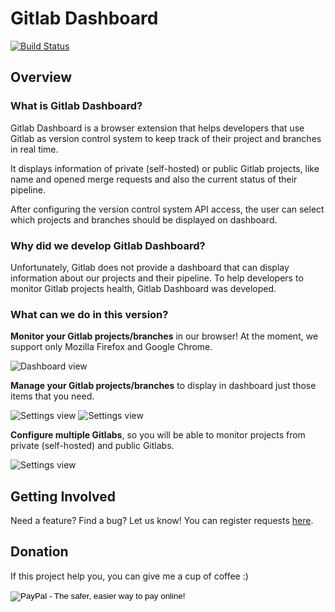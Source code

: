# Gitlab Dashboard

[![Build Status](https://travis-ci.org/brunabxs/gitlab-dashboard.svg?branch=responsive-design)](https://travis-ci.org/brunabxs/gitlab-dashboard)

## Overview

### What is Gitlab Dashboard?

Gitlab Dashboard is a browser extension that helps developers that use Gitlab as version control system to keep track of their project and branches in real time.

It displays information of private (self-hosted) or public Gitlab projects, like name and opened merge requests and also the current status of their pipeline.

After configuring the version control system API access, the user can select which projects and branches should be displayed on dashboard.

### Why did we develop Gitlab Dashboard?

Unfortunately, Gitlab does not provide a dashboard that can display information about our projects and their pipeline.
To help developers to monitor Gitlab projects health, Gitlab Dashboard was developed.

### What can we do in this version?

**Monitor your Gitlab projects/branches** in our browser! At the moment, we support only Mozilla Firefox and Google Chrome.

![Dashboard view](https://user-images.githubusercontent.com/1449015/35201596-f7449556-ff03-11e7-8625-1a99af794e64.png)


**Manage your Gitlab projects/branches** to display in dashboard just those items that you need.

![Settings view](https://user-images.githubusercontent.com/1449015/34854209-62a8d2ae-f71f-11e7-8497-abdeeb956a64.png)
![Settings view](https://user-images.githubusercontent.com/1449015/34854317-171fdfac-f720-11e7-9d40-6e02551e0d58.png)

**Configure multiple Gitlabs**, so you will be able to monitor projects from private (self-hosted) and public Gitlabs.

![Settings view](https://user-images.githubusercontent.com/1449015/34854266-ce121726-f71f-11e7-9972-2de1d4df4c2b.png)


## Getting Involved
Need a feature? Find a bug? Let us know! You can register requests [here](https://github.com/brunabxs/gitlab-dashboard/issues).

## Donation
If this project help you, you can give me a cup of coffee :)

<form action="https://www.paypal.com/cgi-bin/webscr" method="post" target="_top">
<input type="hidden" name="cmd" value="_s-xclick">
<input type="hidden" name="hosted_button_id" value="T52Q863MV7F74">
<input type="image" src="https://www.paypalobjects.com/en_US/i/btn/btn_donateCC_LG.gif" border="0" name="submit" alt="PayPal - The safer, easier way to pay online!">
<img alt="" border="0" src="https://www.paypalobjects.com/pt_BR/i/scr/pixel.gif" width="1" height="1">
</form>

